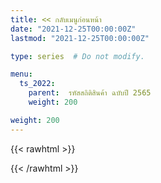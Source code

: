 ```yaml
---
title: << กลับเมนูก่อนหน้า
date: "2021-12-25T00:00:00Z"
lastmod: "2021-12-25T00:00:00Z"

type: series  # Do not modify.

menu:
  ts_2022:
    parent:  รหัสสถิติสินค้า ฉบับปี 2565
    weight: 200

weight: 200
---
```


{{< rawhtml >}}
<script> 
 location.replace("/KM/customs/pages/tariff/")  
</script>
{{< /rawhtml >}}